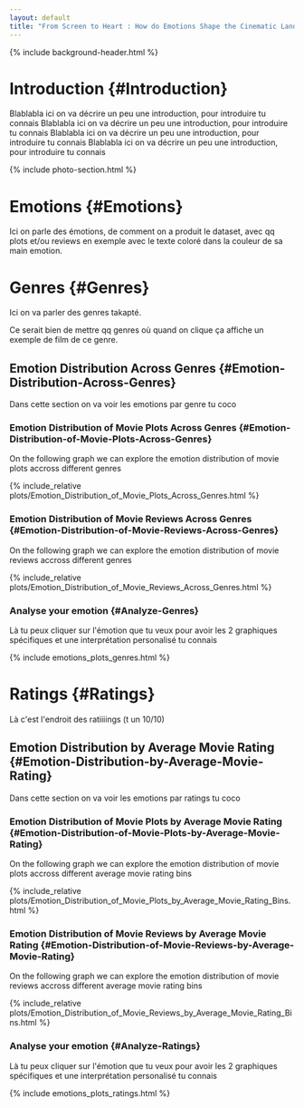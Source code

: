 ```yaml
---
layout: default
title: "From Screen to Heart : How do Emotions Shape the Cinematic Landscape?"
---
```


{% include background-header.html %}

# Introduction {#Introduction}

Blablabla ici on va décrire un peu une introduction, pour introduire tu connais
Blablabla ici on va décrire un peu une introduction, pour introduire tu connais
Blablabla ici on va décrire un peu une introduction, pour introduire tu connais
Blablabla ici on va décrire un peu une introduction, pour introduire tu connais

{% include photo-section.html %}

# Emotions {#Emotions}

Ici on parle des émotions, de comment on a produit le dataset, avec qq plots et/ou reviews en exemple avec le texte coloré dans la couleur de sa main emotion.

# Genres {#Genres}

Ici on va parler des genres takapté.

Ce serait bien de mettre qq genres où quand on clique ça affiche un exemple de film de ce genre.

## Emotion Distribution Across Genres {#Emotion-Distribution-Across-Genres}

Dans cette section on va voir les emotions par genre tu coco

### Emotion Distribution of Movie Plots Across Genres {#Emotion-Distribution-of-Movie-Plots-Across-Genres}

On the following graph we can explore the emotion distribution of movie plots accross different genres

{% include_relative plots/Emotion_Distribution_of_Movie_Plots_Across_Genres.html %}

### Emotion Distribution of Movie Reviews Across Genres {#Emotion-Distribution-of-Movie-Reviews-Across-Genres}

On the following graph we can explore the emotion distribution of movie reviews accross different genres

{% include_relative plots/Emotion_Distribution_of_Movie_Reviews_Across_Genres.html %}

### Analyse your emotion {#Analyze-Genres}

Là tu peux cliquer sur l'émotion que tu veux pour avoir les 2 graphiques spécifiques et une interprétation personalisé tu connais

{% include emotions_plots_genres.html %}

# Ratings {#Ratings}

Là c'est l'endroit des ratiiiings (t un 10/10)

## Emotion Distribution by Average Movie Rating {#Emotion-Distribution-by-Average-Movie-Rating}

Dans cette section on va voir les emotions par ratings tu coco

### Emotion Distribution of Movie Plots by Average Movie Rating {#Emotion-Distribution-of-Movie-Plots-by-Average-Movie-Rating}

On the following graph we can explore the emotion distribution of movie plots accross different average movie rating bins

{% include_relative plots/Emotion_Distribution_of_Movie_Plots_by_Average_Movie_Rating_Bins.html %}

### Emotion Distribution of Movie Reviews by Average Movie Rating {#Emotion-Distribution-of-Movie-Reviews-by-Average-Movie-Rating}

On the following graph we can explore the emotion distribution of movie reviews accross different average movie rating bins

{% include_relative plots/Emotion_Distribution_of_Movie_Reviews_by_Average_Movie_Rating_Bins.html %}

### Analyse your emotion {#Analyze-Ratings}

Là tu peux cliquer sur l'émotion que tu veux pour avoir les 2 graphiques spécifiques et une interprétation personalisé tu connais

{% include emotions_plots_ratings.html %}





<script>
// Afficher le premier graphique par défaut au chargement de la page
window.onload = function() {
showGraphGenres('Joy');
showGraphRatings('Joy');
};
</script>

